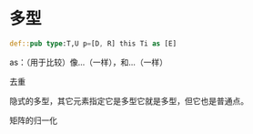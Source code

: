 # 多型

```rs
def::pub type:T,U p=[D, R] this Ti as [E]
```

as：（用于比较）像…（一样），和…（一样）

去重

隐式的多型，其它元素指定它是多型它就是多型，但它也是普通点。

矩阵的归一化